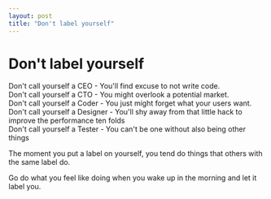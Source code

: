 ```yaml
---
layout: post
title: "Don't label yourself"
---
```

Don't label yourself
===
Don't call yourself a CEO - You'll find excuse to not write code.  
Don't call yourself a CTO - You might overlook a potential market.  
Don't call yourself a Coder - You just might forget what your users want.  
Don't call yourself a Designer - You'll shy away from that little hack to improve the performance ten folds  
Don't call yourself a Tester - You can't be one without also being other things  
  
The moment you put a label on yourself, you tend do things that others with the same label do.  
  
Go do what you feel like doing when you wake up in the morning and let it label you.
